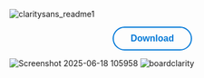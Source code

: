 
![claritysans_readme1](https://github.com/user-attachments/assets/71f95f12-169f-4d4e-9a21-7de80761091c)
<p align="center">
  <a href="YOUR_LINK_HERE" style="
    display: inline-block;
    padding: 10px 30px;
    border: 2px solid #0078d7;
    border-radius: 25px;
    background: none;
    color: #0078d7;
    text-decoration: none;
    font-size: 16px;
    font-family: sans-serif;
    font-weight: 600;
    transition: background 0.2s;
  ">
    Download
  </a>
</p>

![Screenshot 2025-06-18 105958](https://github.com/user-attachments/assets/16c24b92-5805-4c71-8d2a-929d7154fefe)
![boardclarity](https://github.com/user-attachments/assets/270e7ce4-8ed4-4997-a8d8-b7d321c3afe0)

